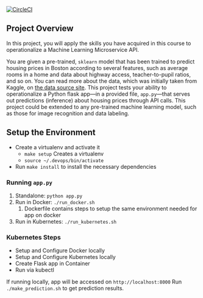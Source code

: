 [![CircleCI](https://circleci.com/gh/NarothamSai/project-ml-microservice-kubernetes.svg?style=shield)](https://circleci.com/gh/NarothamSai/project-ml-microservice-kubernetes)

## Project Overview

In this project, you will apply the skills you have acquired in this course to operationalize a Machine Learning Microservice API.

You are given a pre-trained, `sklearn` model that has been trained to predict housing prices in Boston according to several features, such as average rooms in a home and data about highway access, teacher-to-pupil ratios, and so on. You can read more about the data, which was initially taken from Kaggle, on [the data source site](https://www.kaggle.com/c/boston-housing). This project tests your ability to operationalize a Python flask app—in a provided file, `app.py`—that serves out predictions (inference) about housing prices through API calls. This project could be extended to any pre-trained machine learning model, such as those for image recognition and data labeling.

## Setup the Environment

- Create a virtualenv and activate it
  - `make setup` Creates a virtualenv
  - `source ~/.devops/bin/activate`
- Run `make install` to install the necessary dependencies

### Running `app.py`

1. Standalone: `python app.py`
2. Run in Docker: `./run_docker.sh`
   1. Dockerfile contains steps to setup the same environment needed for app on docker
3. Run in Kubernetes: `./run_kubernetes.sh`

### Kubernetes Steps

- Setup and Configure Docker locally
- Setup and Configure Kubernetes locally
- Create Flask app in Container
- Run via kubectl

If running locally, app will be accessed on `http://localhost:8000`
Run `./make_prediction.sh` to get prediction results.
